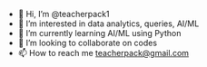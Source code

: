 - 👋 Hi, I’m @teacherpack1
- 👀 I’m interested in data analytics, queries, AI/ML
- 🌱 I’m currently learning AI/ML using Python
- 💞️ I’m looking to collaborate on codes
- 📫 How to reach me teacherpack@gmail.com

<!---
teacherpack1/teacherpack1 is a ✨ special ✨ repository because its `README.md` (this file) appears on your GitHub profile.
You can click the Preview link to take a look at your changes.
--->
